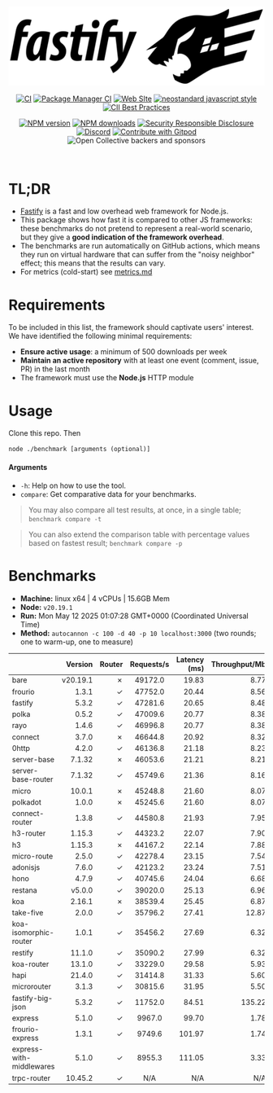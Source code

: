 <div align="center"> <a href="https://fastify.dev/">
    <img
      src="https://github.com/fastify/graphics/raw/HEAD/fastify-landscape-outlined.svg"
      width="650"
      height="auto"
    />
  </a>
</div>

<div align="center">

[![CI](https://github.com/fastify/fastify/actions/workflows/ci.yml/badge.svg?branch=main)](https://github.com/fastify/fastify/actions/workflows/ci.yml)
[![Package Manager
CI](https://github.com/fastify/fastify/workflows/package-manager-ci/badge.svg?branch=main)](https://github.com/fastify/fastify/actions/workflows/package-manager-ci.yml)
[![Web
SIte](https://github.com/fastify/fastify/workflows/website/badge.svg?branch=main)](https://github.com/fastify/fastify/actions/workflows/website.yml)
[![neostandard javascript style](https://img.shields.io/badge/code_style-neostandard-brightgreen?style=flat)](https://github.com/neostandard/neostandard)
[![CII Best Practices](https://bestpractices.coreinfrastructure.org/projects/7585/badge)](https://bestpractices.coreinfrastructure.org/projects/7585)

</div>

<div align="center">

[![NPM
version](https://img.shields.io/npm/v/fastify.svg?style=flat)](https://www.npmjs.com/package/fastify)
[![NPM
downloads](https://img.shields.io/npm/dm/fastify.svg?style=flat)](https://www.npmjs.com/package/fastify)
[![Security Responsible
Disclosure](https://img.shields.io/badge/Security-Responsible%20Disclosure-yellow.svg)](https://github.com/fastify/fastify/blob/main/SECURITY.md)
[![Discord](https://img.shields.io/discord/725613461949906985)](https://discord.gg/fastify)
[![Contribute with Gitpod](https://img.shields.io/badge/Contribute%20with-Gitpod-908a85?logo=gitpod&color=blue)](https://gitpod.io/#https://github.com/fastify/fastify)
![Open Collective backers and sponsors](https://img.shields.io/opencollective/all/fastify)

</div>

<br />

# TL;DR

* [Fastify](https://github.com/fastify/fastify) is a fast and low overhead web framework for Node.js.
* This package shows how fast it is compared to other JS frameworks: these benchmarks do not pretend to represent a real-world scenario, but they give a **good indication of the framework overhead**.
* The benchmarks are run automatically on GitHub actions, which means they run on virtual hardware that can suffer from the "noisy neighbor" effect; this means that the results can vary.
* For metrics (cold-start) see [metrics.md](./METRICS.md)

# Requirements

To be included in this list, the framework should captivate users' interest. We have identified the following minimal requirements:
- **Ensure active usage**: a minimum of 500 downloads per week
- **Maintain an active repository** with at least one event (comment, issue, PR) in the last month
- The framework must use the **Node.js** HTTP module

# Usage

Clone this repo. Then

```
node ./benchmark [arguments (optional)]
```

#### Arguments

* `-h`: Help on how to use the tool.
* `compare`: Get comparative data for your benchmarks.

> You may also compare all test results, at once, in a single table; `benchmark compare -t`

> You can also extend the comparison table with percentage values based on fastest result; `benchmark compare -p`
# Benchmarks

* __Machine:__ linux x64 | 4 vCPUs | 15.6GB Mem
* __Node:__ `v20.19.1`
* __Run:__ Mon May 12 2025 01:07:28 GMT+0000 (Coordinated Universal Time)
* __Method:__ `autocannon -c 100 -d 40 -p 10 localhost:3000` (two rounds; one to warm-up, one to measure)

|                          | Version  | Router | Requests/s | Latency (ms) | Throughput/Mb |
| :--                      | --:      | --:    | :-:        | --:          | --:           |
| bare                     | v20.19.1 | ✗      | 49172.0    | 19.83        | 8.77          |
| frourio                  | 1.3.1    | ✓      | 47752.0    | 20.44        | 8.56          |
| fastify                  | 5.3.2    | ✓      | 47281.6    | 20.65        | 8.48          |
| polka                    | 0.5.2    | ✓      | 47009.6    | 20.77        | 8.38          |
| rayo                     | 1.4.6    | ✓      | 46996.8    | 20.77        | 8.38          |
| connect                  | 3.7.0    | ✗      | 46644.8    | 20.92        | 8.32          |
| 0http                    | 4.2.0    | ✓      | 46136.8    | 21.18        | 8.23          |
| server-base              | 7.1.32   | ✗      | 46053.6    | 21.21        | 8.21          |
| server-base-router       | 7.1.32   | ✓      | 45749.6    | 21.36        | 8.16          |
| micro                    | 10.0.1   | ✗      | 45248.8    | 21.60        | 8.07          |
| polkadot                 | 1.0.0    | ✗      | 45245.6    | 21.60        | 8.07          |
| connect-router           | 1.3.8    | ✓      | 44580.8    | 21.93        | 7.95          |
| h3-router                | 1.15.3   | ✓      | 44323.2    | 22.07        | 7.90          |
| h3                       | 1.15.3   | ✗      | 44167.2    | 22.14        | 7.88          |
| micro-route              | 2.5.0    | ✓      | 42278.4    | 23.15        | 7.54          |
| adonisjs                 | 7.6.0    | ✓      | 42123.2    | 23.24        | 7.51          |
| hono                     | 4.7.9    | ✓      | 40745.6    | 24.04        | 6.68          |
| restana                  | v5.0.0   | ✓      | 39020.0    | 25.13        | 6.96          |
| koa                      | 2.16.1   | ✗      | 38539.4    | 25.45        | 6.87          |
| take-five                | 2.0.0    | ✓      | 35796.2    | 27.41        | 12.87         |
| koa-isomorphic-router    | 1.0.1    | ✓      | 35456.2    | 27.69        | 6.32          |
| restify                  | 11.1.0   | ✓      | 35090.2    | 27.99        | 6.32          |
| koa-router               | 13.1.0   | ✓      | 33229.0    | 29.58        | 5.93          |
| hapi                     | 21.4.0   | ✓      | 31414.8    | 31.33        | 5.60          |
| microrouter              | 3.1.3    | ✓      | 30815.6    | 31.95        | 5.50          |
| fastify-big-json         | 5.3.2    | ✓      | 11752.0    | 84.51        | 135.22        |
| express                  | 5.1.0    | ✓      | 9967.0     | 99.70        | 1.78          |
| frourio-express          | 1.3.1    | ✓      | 9749.6     | 101.97       | 1.74          |
| express-with-middlewares | 5.1.0    | ✓      | 8955.3     | 111.05       | 3.33          |
| trpc-router              | 10.45.2  | ✓      | N/A        | N/A          | N/A           |
